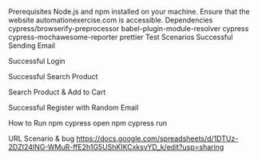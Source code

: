 Prerequisites
Node.js and npm installed on your machine.
Ensure that the website automationexercise.com is accessible.
Dependencies
cypress/browserify-preprocessor
babel-plugin-module-resolver
cypress
cypress-mochawesome-reporter
prettier
Test Scenarios
Successful Sending Email

Successful Login

Successful Search Product

Search Product & Add to Cart

Successful Register with Random Email

How to Run
npm cypress open
npm cypress run

URL Scenario & bug
https://docs.google.com/spreadsheets/d/1DTUz-2DZI24ING-WMuR-ffE2h1G5UShKIKCxksvYD_k/edit?usp=sharing
